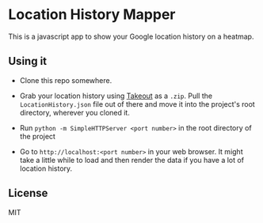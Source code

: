 Location History Mapper
=======================

This is a javascript app to show your Google location history on a heatmap.


Using it
--------

- Clone this repo somewhere.

- Grab your location history using [Takeout](https://www.google.com/settings/takeout) as a `.zip`. Pull the `LocationHistory.json` file out of there and move it into the project's root directory, wherever you cloned it.

- Run `python -m SimpleHTTPServer <port number>` in the root directory of the project

- Go to `http://localhost:<port number>` in your web browser. It might take a little while to load and then render the data if you have a lot of location history.


License
-------

MIT
